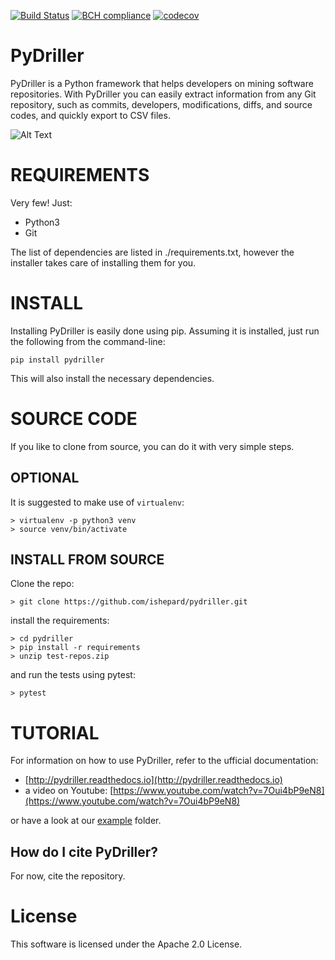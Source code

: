 [![Build Status](https://travis-ci.org/ishepard/pydriller.svg?branch=master)](https://travis-ci.org/ishepard/pydriller)
[![BCH compliance](https://bettercodehub.com/edge/badge/ishepard/pydriller?branch=master&token=fdd54de940e65d248cd892ac8791a1445f38c88f)](https://bettercodehub.com/)
[![codecov](https://codecov.io/gh/ishepard/pydriller/branch/master/graph/badge.svg)](https://codecov.io/gh/ishepard/pydriller)


# PyDriller

PyDriller is a Python framework that helps developers on mining software repositories. With PyDriller you can easily extract information from any Git repository, such as commits, developers, modifications, diffs, and source codes, and quickly export to CSV files.

![Alt Text](https://ishepard.github.io/images/mygif.gif)


# REQUIREMENTS
Very few! Just:

- Python3
- Git

The list of dependencies are listed in ./requirements.txt, however the installer takes care of installing them for you.

# INSTALL

Installing PyDriller is easily done using pip. Assuming it is installed, just run the following from the command-line:

```
pip install pydriller
```
This will also install the necessary dependencies.

# SOURCE CODE

If you like to clone from source, you can do it with very simple steps.

## OPTIONAL

It is suggested to make use of `virtualenv`:

```
> virtualenv -p python3 venv
> source venv/bin/activate
```

## INSTALL FROM SOURCE
Clone the repo:

```
> git clone https://github.com/ishepard/pydriller.git
```

install the requirements:

```
> cd pydriller
> pip install -r requirements
> unzip test-repos.zip
```
and run the tests using pytest:

```
> pytest
```


# TUTORIAL
For information on how to use PyDriller, refer to the ufficial documentation:

- [http://pydriller.readthedocs.io](http://pydriller.readthedocs.io)
- a video on Youtube: [https://www.youtube.com/watch?v=7Oui4bP9eN8](https://www.youtube.com/watch?v=7Oui4bP9eN8)

or have a look at our [example](https://github.com/ishepard/pydriller/tree/master/examples) folder.

## How do I cite PyDriller?

For now, cite the repository.


# License

This software is licensed under the Apache 2.0 License.
